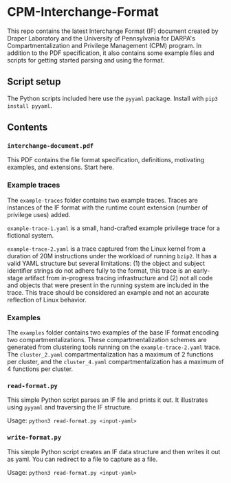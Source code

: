# CPM-Interchange-Format
This repo contains the latest Interchange Format (IF) document created by Draper Laboratory and the University of Pennsylvania for DARPA's Compartmentalization and Privilege Management (CPM) program. In addition to the PDF specification, it also contains some example files and scripts for getting started parsing and using the format.

## Script setup
The Python scripts included here use the `pyyaml` package. Install with `pip3 install pyyaml`.

## Contents

### `interchange-document.pdf`

This PDF contains the file format specification, definitions, motivating examples, and extensions. Start here.

### Example traces

The `example-traces` folder contains two example traces. Traces are instances of the IF format with the runtime count extension (number of privilege uses) added.

`example-trace-1.yaml` is a small, hand-crafted example privilege trace for a fictional system.

`example-trace-2.yaml` is a trace captured from the Linux kernel from a duration of 20M instructions under the workload of running `bzip2`. It has a valid YAML structure but several limitations: (1) the object and subject identifier strings do not adhere fully to the format, this trace is an early-stage artifact from in-progress tracing infrastructure and (2) not all code and objects that were present in the running system are included in the trace. This trace should be considered an example and not an accurate reflection of Linux behavior.

### Examples

The `examples` folder contains two examples of the base	IF format encoding two compartmentalizations. These compartmentalization schemes are generated from clustering tools running on the  `example-trace-2.yaml` trace. The `cluster_2.yaml` compartmentalization has a maximum of 2 functions per cluster, and the `cluster_4.yaml` compartmentalization has a maximum of 4 functions per cluster.

### `read-format.py`
This simple Python script parses an IF file and prints it out. It illustrates using `pyyaml` and traversing the IF structure.

Usage: `python3 read-format.py <input-yaml>`

### `write-format.py`
This simple Python script creates an IF data structure and then writes it out as yaml. You can redirect to a file to capture as a file.

Usage: `python3 read-format.py <input-yaml>`